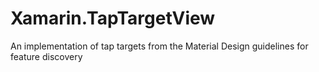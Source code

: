 # Xamarin.TapTargetView
An implementation of tap targets from the Material Design guidelines for feature discovery
